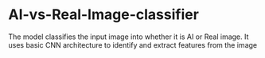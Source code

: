 # AI-vs-Real-Image-classifier
The model classifies the input image into whether it is AI or Real image. It uses basic CNN architecture to identify and extract features from the image
